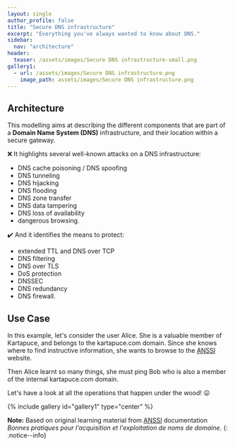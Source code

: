 ```yaml
---
layout: single
author_profile: false
title: "Secure DNS infrastructure"
excerpt: "Everything you've always wanted to know about DNS."
sidebar:
  nav: "architecture"
header:
  teaser: /assets/images/Secure DNS infrastructure-small.png
gallery1:
  - url: /assets/images/Secure DNS infrastructure.png
    image_path: assets/images/Secure DNS infrastructure.png
---
```


## Architecture

This modelling aims at describing the different components that are part of a **Domain Name System (DNS)** infrastructure, and their location within a secure gateway.

:x: It highlights several well-known attacks on a DNS infrastructure:
- DNS cache poisoning / DNS spoofing
- DNS tunneling
- DNS hijacking
- DNS flooding
- DNS zone transfer
- DNS data tampering
- DNS loss of availability
- dangerous browsing.

:heavy_check_mark: And it identifies the means to protect:
- extended TTL and DNS over TCP
- DNS filtering
- DNS over TLS
- DoS protection
- DNSSEC
- DNS redundancy
- DNS firewall.

## Use Case

In this example, let's consider the user Alice. She is a valuable member of Kartapuce, and belongs to the kartapuce.com domain. Since she knows where to find instructive information, she wants to browse to the [ANSSI](https://cyber.gouv.fr/) website.

Then Alice learnt so many things, she must ping Bob who is also a member of the internal kartapuce.com domain.

Let's have a look at all the operations that happen under the wood! :stuck_out_tongue:

{% include gallery id="gallery1" type="center" %}

**Note:** Based on original learning material from [ANSSI](https://cyber.gouv.fr/) documentation *Bonnes pratiques pour l'acquisition et l'exploitation de noms de domaine*.
{: .notice--info}
